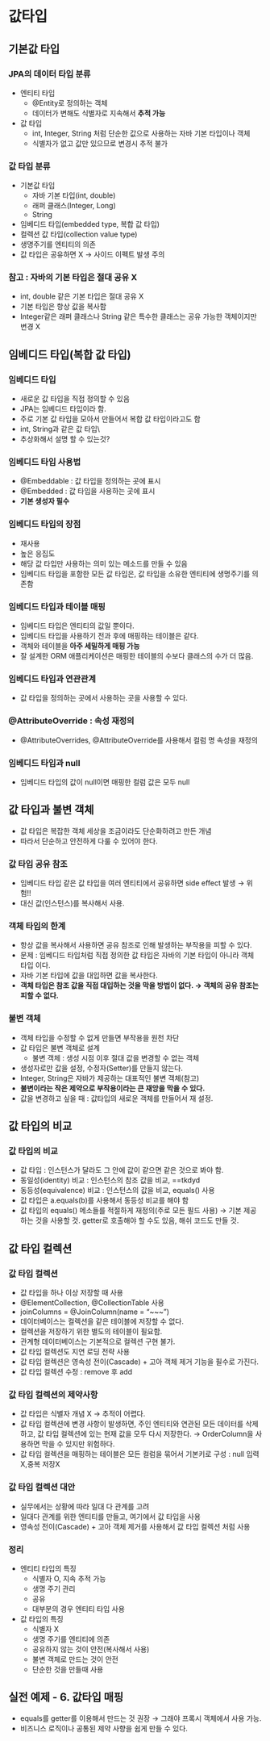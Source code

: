 # 값타입

## 기본값 타입

### JPA의 데이터 타입 분류

- 엔티티 타입
    - @Entity로 정의하는 객체
    - 데이터가 변해도 식별자로 지속해서 **추적 가능**
- 값 타입
    - int, Integer, String 처럼 단순한 값으로 사용하는 자바 기본 타입이나 객체
    - 식별자가 없고 값만 있으므로 변경시 추적 불가

### 값 타입 분류

- 기본값 타입
    - 자바 기본 타입(int, double)
    - 래퍼 클래스(Integer, Long)
    - String
- 임베디드 타입(embedded type, 복합 값 타입)
- 컬렉션 값 타입(collection value type)
- 생명주기를 엔티티의 의존
- 값 타입은 공유하면 X → 사이드 이펙트 발생 주의

### 참고 : 자바의 기본 타입은 절대 공유 X

- int, double 같은 기본 타입은 절대 공유 X
- 기본 타입은 항상 값을 복사함
- Integer같은 래퍼 클래스나 String 같은 특수한 클래스는 공유 가능한 객체이지만 변경  X

## 임베디드 타입(복합 값 타입)

### 임베디드 타입

- 새로운 값 타입을 직접 정의할 수 있음
- JPA는 임베디드 타입이라 함.
- 주로 기본 값 타입을 모아서 만들어서 복합 값 타입이라고도 함
- int, String과 같은 값 타입\
- 추상화해서 설명 할 수 있는것?

### 임베디드 타입 사용법

- @Embeddable : 값 타입을 정의하는 곳에 표시
- @Embedded : 값 타입을 사용하는 곳에 표시
- **기본 생성자 필수**

### 임베디드 타입의 장점

- 재사용
- 높은 응집도
- 해당 값 타입만 사용하는 의미 있는 메소드를 만들 수 있음
- 임베디드 타입을 포함한 모든 값 타입은, 값 타입을 소유한 엔티티에 생명주기를 의존함

### 임베디드 타입과 테이블 매핑

- 임베디드 타입은 엔티티의 값일 뿐이다.
- 임베디드 타입을 사용하기 전과 후에 매핑하는 테이블은 같다.
- 객체와 테이블을 **아주 세밀하게 매핑 가능**
- 잘 설계한 ORM 애플리케이션은 매핑한 테이블의 수보다 클래스의 수가 더 많음.

### 임베디드 타입과 연관관계

- 값 타입을 정의하는 곳에서 사용하는 곳을 사용할 수 있다.

### @AttributeOverride : 속성 재정의

- @AttributeOverrides, @AttributeOverride를 사용해서 컬럼 명 속성을 재정의

### 임베디드 타입과 null

- 임베디드 타입의 값이 null이면 매핑한 컬럼 값은 모두 null

## 값 타입과 불변 객체

- 값 타입은 복잡한 객체 세상을 조금이라도 단순화하려고 만든 개념
- 따라서 단순하고 안전하게 다룰 수 있어야 한다.

### 값 타입 공유 참조

- 임베디드 타입 같은 값 타입을 여러 엔티티에서 공유하면 side effect 발생 → 위험!!
- 대신 값(인스턴스)를 복사해서 사용.

### 객체 타입의 한계

- 항상 값을 복사해서 사용하면 공유 참조로 인해 발생하는 부작용을 피할 수 있다.
- 문제 : 임베디드 타입처럼 직접 정의한 값 타입은 자바의 기본 타입이 아니라 객체 타입 이다.
- 자바 기본 타입에 값을 대입하면 값을 복사한다.
- **객체 타입은 참조 값을 직접 대입하는 것을 막을 방법이 없다. → 객체의 공유 참조는 피할 수 없다.**

### 불변 객체

- 객체 타입을 수정할 수 없게 만들면 부작용을 원천 차단
- 값 타입은 불변 객체로 설계
    - 불변 객체 : 생성 시점 이후 절대 값을 변경할 수 없는 객체
- 생성자로만 값을 설정, 수정자(Setter)를 만들지 않는다.
- Integer, String은 자바가 제공하는 대표적인 불변 객체(참고)
- **불변이라는 작은 제약으로 부작용이라는 큰 재앙을 막을 수 있다.**
- 값을 변경하고 싶을 때 : 값타입의 새로운 객체를 만들어서 재 설정.

## 값 타입의 비교

### 값 타입의 비교

- 값 타입 : 인스턴스가 달라도 그 안에 값이 같으면 같은 것으로 봐야 함.
- 동일성(identity) 비교 : 인스턴스의 참조 값을 비교, ==tkdyd
- 동등성(equivalence) 비교 : 인스턴스의 값을 비교, equals() 사용
- 값 타입은 a.equals(b)를 사용해서 동등성 비교를 해야 함
- 값 타입의 equals() 메소들를 적절하게 재정의(주로 모든 필드 사용) → 기본 제공하는 것을 사용할 것. getter로 호출해야 할 수도 있음, 해쉬 코드도 만들 것.

## 값 타입 컬렉션

### 값 타입 컬렉션

- 값 타입을 하나 이상 저장할 때 사용
- @ElementCollection, @CollectionTable 사용
- joinColumns = @JoinColumn(name = “~~~”)
- 데이터베이스는 컬렉션을 같은 테이블에 저장할 수 없다.
- 컬렉션을 저장하기 위한 별도의 테이블이 필요함.
- 관계형 데이터베이스는 기본적으로 컬렉션 구현 불가.
- 값 타입 컬렉션도 지연 로딩 전략 사용
- 값 타입 컬렉션은 영속성 전이(Cascade) + 고아 객체 제거 기능을 필수로 가진다.
- 값 타입 컬렉션 수정 : remove 후 add

### 값 타입 컬렉션의 제약사항

- 값 타입은 식별자 개념 X → 추적이 어렵다.
- 값 타입 컬렉션에 변경 사항이 발생하면, 주인 엔티티와 연관된 모든 데이터를 삭제하고, 값 타입 컬렉션에 있는 현재 값을 모두 다시 저장한다. → OrderColumn을 사용하면 막을 수 있지만 위험하다.
- 값 타입 컬렉션을 매핑하는 테이블은 모든 컬럼을 묶어서 기본키로 구성 : null 입력 X,중복 저장X

### 값 타입 컬렉션 대안

- 실무에서는 상황에 따라 일대 다 관계를 고려
- 일대다 관계를 위한 엔티티를 만들고, 여기에서 값 타입을 사용
- 영속성 전이(Cascade) + 고아 객체 제거를 사용해서 값 타입 컬렉션 처럼 사용

### 정리

- 엔티티 타입의 특징
    - 식별자 O, 지속 추적 가능
    - 생명 주기 관리
    - 공유
    - 대부분의 경우 엔티티 타입 사용
- 값 타입의 특징
    - 식별자 X
    - 생명 주기를 엔티티에 의존
    - 공유하지 않는 것이 안전(복사해서 사용)
    - 불변 객체로 만드는 것이 안전
    - 단순한 것을 만들때 사용

## 실전 예제 - 6. 값타입 매핑

- equals를 getter를 이용해서 만드는 것 권장 → 그래야 프록시 객체에서 사용 가능.
- 비즈니스 로직이나 공통된 제약 사향을 쉽게 만들 수 있다.